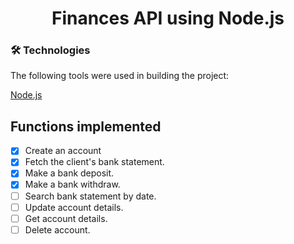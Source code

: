 <div align="center">
 <h1>Finances API using Node.js</h1> 
</div>

### 🛠 Technologies

The following tools were used in building the project:


[Node.js](https://nodejs.org/en/) 

## Functions implemented  

- [X] Create an account
- [X] Fetch the client's bank statement.
- [X] Make a bank deposit.
- [X] Make a bank withdraw.
- [ ] Search bank statement by date.
- [ ] Update account details.
- [ ] Get account details.
- [ ] Delete account.
